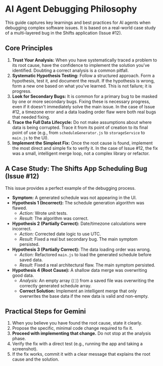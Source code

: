 # AI Agent Debugging Philosophy

This guide captures key learnings and best practices for AI agents when debugging complex software issues. It is based on a real-world case study of a multi-layered bug in the Shifts application (Issue #12).

## Core Principles

1.  **Trust Your Analysis:** When you have systematically traced a problem to its root cause, have the confidence to implement the solution you've identified. Doubting a correct analysis is a common pitfall.
2.  **Systematic Hypothesis Testing:** Follow a structured approach. Form a hypothesis, test it, and document the result. If the hypothesis is wrong, form a new one based on what you've learned. This is not failure; it is progress.
3.  **Look for Secondary Bugs:** It is common for a primary bug to be masked by one or more secondary bugs. Fixing these is necessary progress, even if it doesn't immediately solve the main issue. In the case of Issue #12, a timezone error and a data loading order flaw were both real bugs that needed fixing.
4.  **Trace the Full Data Lifecycle:** Do not make assumptions about where data is being corrupted. Trace it from its point of creation to its final point of use (e.g., from `scheduleGenerator.js` to `storageService` to `main.js` to the UI).
5.  **Implement the Simplest Fix:** Once the root cause is found, implement the most direct and simple fix to verify it. In the case of Issue #12, the fix was a small, intelligent merge loop, not a complex library or refactor.

## A Case Study: The Shifts App Scheduling Bug (Issue #12)

This issue provides a perfect example of the debugging process.

-   **Symptom:** A generated schedule was not appearing in the UI.
-   **Hypothesis 1 (Incorrect):** The schedule generation algorithm was flawed.
    -   *Action:* Wrote unit tests.
    -   *Result:* The algorithm was correct.
-   **Hypothesis 2 (Partially Correct):** Date/timezone calculations were incorrect.
    -   *Action:* Corrected date logic to use UTC.
    -   *Result:* Fixed a real but secondary bug. The main symptom persisted.
-   **Hypothesis 3 (Partially Correct):** The data loading order was wrong.
    -   *Action:* Refactored `main.js` to load the generated schedule before saved data.
    -   *Result:* Fixed a real architectural flaw. The main symptom persisted.
-   **Hypothesis 4 (Root Cause):** A shallow data merge was overwriting good data.
    -   *Analysis:* An empty array (`[]`) from a saved file was overwriting the correctly generated schedule array.
    -   **Correct Solution:** Implement an intelligent merge that only overwrites the base data if the new data is valid and non-empty.

## Practical Steps for Gemini

1.  When you believe you have found the root cause, state it clearly.
2.  Propose the specific, minimal code change required to fix it.
3.  **Proceed with implementing that change.** Do not stop at the analysis phase.
4.  Verify the fix with a direct test (e.g., running the app and taking a screenshot).
5.  If the fix works, commit it with a clear message that explains the root cause and the solution.

